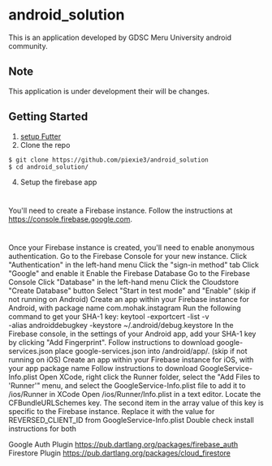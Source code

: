 # android_solution
This is an application developed by GDSC Meru University android community.

## Note
This application is under development their will be changes.

## Getting Started
1. [setup Futter](https://docs.flutter.dev/get-started/install)
2. Clone the repo
 ```
$ git clone https://github.com/piexie3/android_solution
$ cd android_solution/
 ```
4. Setup the firebase app
#
You'll need to create a Firebase instance. Follow the instructions at https://console.firebase.google.com.
#
Once your Firebase instance is created, you'll need to enable anonymous authentication.
Go to the Firebase Console for your new instance.
Click "Authentication" in the left-hand menu
Click the "sign-in method" tab
Click "Google" and enable it
Enable the Firebase Database
Go to the Firebase Console
Click "Database" in the left-hand menu
Click the Cloudstore "Create Database" button
Select "Start in test mode" and "Enable"
(skip if not running on Android)
Create an app within your Firebase instance for Android, with package name com.mohak.instagram
Run the following command to get your SHA-1 key:
keytool -exportcert -list -v \
-alias androiddebugkey -keystore ~/.android/debug.keystore
In the Firebase console, in the settings of your Android app, add your SHA-1 key by clicking "Add Fingerprint".
Follow instructions to download google-services.json
place google-services.json into /android/app/.
(skip if not running on iOS)
Create an app within your Firebase instance for iOS, with your app package name
Follow instructions to download GoogleService-Info.plist
Open XCode, right click the Runner folder, select the "Add Files to 'Runner'" menu, and select the GoogleService-Info.plist file to add it to /ios/Runner in XCode
Open /ios/Runner/Info.plist in a text editor. Locate the CFBundleURLSchemes key. The second item in the array value of this key is specific to the Firebase instance. Replace it with the value for REVERSED_CLIENT_ID from GoogleService-Info.plist
Double check install instructions for both

Google Auth Plugin
https://pub.dartlang.org/packages/firebase_auth
Firestore Plugin
https://pub.dartlang.org/packages/cloud_firestore
